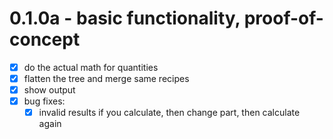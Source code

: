 # 0.1.0a - basic functionality, proof-of-concept
- [x] do the actual math for quantities
- [x] flatten the tree and merge same recipes
- [x] show output
- [x] bug fixes:
  - [x] invalid results if you calculate, then change part, then calculate again
